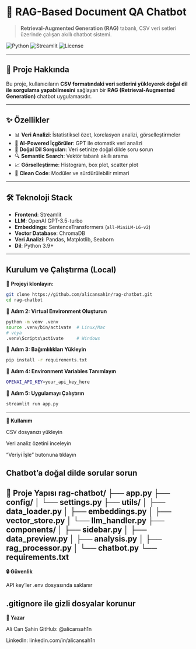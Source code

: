 # 🤖 RAG-Based Document QA Chatbot

> **Retrieval-Augmented Generation (RAG)** tabanlı, CSV veri setleri üzerinde çalışan akıllı chatbot sistemi.

![Python](https://img.shields.io/badge/Python-3.9+-blue.svg)
![Streamlit](https://img.shields.io/badge/Streamlit-1.28+-red.svg)
![License](https://img.shields.io/badge/License-MIT-green.svg)

---

## 📌 Proje Hakkında

Bu proje, kullanıcıların **CSV formatındaki veri setlerini yükleyerek doğal dil ile sorgulama yapabilmesini** sağlayan bir **RAG (Retrieval-Augmented Generation)** chatbot uygulamasıdır.

---

## ✨ Özellikler

- 📊 **Veri Analizi**: İstatistiksel özet, korelasyon analizi, görselleştirmeler  
- 🤖 **AI-Powered İçgörüler**: GPT ile otomatik veri analizi  
- 💬 **Doğal Dil Sorguları**: Veri setinize doğal dilde soru sorun  
- 🔍 **Semantic Search**: Vektör tabanlı akıllı arama  
- 📈 **Görselleştirme**: Histogram, box plot, scatter plot  
- 🎯 **Clean Code**: Modüler ve sürdürülebilir mimari  

---

## 🛠️ Teknoloji Stack

- **Frontend**: Streamlit  
- **LLM**: OpenAI GPT-3.5-turbo  
- **Embeddings**: SentenceTransformers (`all-MiniLM-L6-v2`)  
- **Vector Database**: ChromaDB  
- **Veri Analizi**: Pandas, Matplotlib, Seaborn  
- **Dil**: Python 3.9+  

---

##  Kurulum ve Çalıştırma (Local)

🔹 **Projeyi klonlayın:**
```bash
git clone https://github.com/alicansah1n/rag-chatbot.git
cd rag-chatbot
```
🔹 **Adım 2: Virtual Environment Oluşturun**
```bash
python -m venv .venv
source .venv/bin/activate  # Linux/Mac
# veya
.venv\Scripts\activate     # Windows
```
🔹 **Adım 3: Bağımlılıkları Yükleyin**
```bash
pip install -r requirements.txt
```
🔹 **Adım 4: Environment Variables Tanımlayın**
```bash
OPENAI_API_KEY=your_api_key_here
```
🔹 **Adım 5: Uygulamayı Çalıştırın**
```bash
streamlit run app.py
```
---
**📖 Kullanım**

CSV dosyanızı yükleyin

Veri analiz özetini inceleyin

“Veriyi İşle” butonuna tıklayın

Chatbot’a doğal dilde sorular sorun
---
**📁 Proje Yapısı**
rag-chatbot/
├── app.py
├── config/
│   └── settings.py
├── utils/
│   ├── data_loader.py
│   ├── embeddings.py
│   ├── vector_store.py
│   └── llm_handler.py
├── components/
│   ├── sidebar.py
│   ├── data_preview.py
│   ├── analysis.py
│   ├── rag_processor.py
│   └── chatbot.py
└── requirements.txt
---
**🔒 Güvenlik**

API key’ler .env dosyasında saklanır

.gitignore ile gizli dosyalar korunur
---
**👤 Yazar**

Ali Can Şahin
GitHub: @alicansah1n

LinkedIn: linkedin.com/in/alicansah1n





